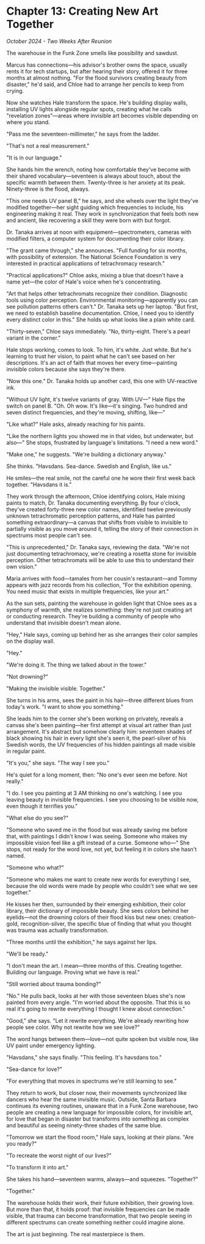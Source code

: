 # Chapter 13: Creating New Art Together
*October 2024 - Two Weeks After Reunion*

The warehouse in the Funk Zone smells like possibility and sawdust.

Marcus has connections—his advisor's brother owns the space, usually rents it for tech startups, but after hearing their story, offered it for three months at almost nothing. "For the flood survivors creating beauty from disaster," he'd said, and Chloe had to arrange her pencils to keep from crying.

Now she watches Hale transform the space. He's building display walls, installing UV lights alongside regular spots, creating what he calls "revelation zones"—areas where invisible art becomes visible depending on where you stand.

"Pass me the seventeen-millimeter," he says from the ladder.

"That's not a real measurement."

"It is in our language."

She hands him the wrench, noting how comfortable they've become with their shared vocabulary—seventeen is always about touch, about the specific warmth between them. Twenty-three is her anxiety at its peak. Ninety-three is the flood, always.

"This one needs UV panel B," he says, and she wheels over the light they've modified together—her sight guiding which frequencies to include, his engineering making it real. They work in synchronization that feels both new and ancient, like recovering a skill they were born with but forgot.

Dr. Tanaka arrives at noon with equipment—spectrometers, cameras with modified filters, a computer system for documenting their color library.

"The grant came through," she announces. "Full funding for six months, with possibility of extension. The National Science Foundation is very interested in practical applications of tetrachromacy research."

"Practical applications?" Chloe asks, mixing a blue that doesn't have a name yet—the color of Hale's voice when he's concentrating.

"Art that helps other tetrachromats recognize their condition. Diagnostic tools using color perception. Environmental monitoring—apparently you can see pollution patterns others can't." Dr. Tanaka sets up her laptop. "But first, we need to establish baseline documentation. Chloe, I need you to identify every distinct color in this." She holds up what looks like a plain white card.

"Thirty-seven," Chloe says immediately. "No, thirty-eight. There's a pearl variant in the corner."

Hale stops working, comes to look. To him, it's white. Just white. But he's learning to trust her vision, to paint what he can't see based on her descriptions. It's an act of faith that moves her every time—painting invisible colors because she says they're there.

"Now this one." Dr. Tanaka holds up another card, this one with UV-reactive ink.

"Without UV light, it's twelve variants of gray. With UV—" Hale flips the switch on panel B. "Oh. Oh wow. It's like—it's singing. Two hundred and seven distinct frequencies, and they're moving, shifting, like—"

"Like what?" Hale asks, already reaching for his paints.

"Like the northern lights you showed me in that video, but underwater, but also—" She stops, frustrated by language's limitations. "I need a new word."

"Make one," he suggests. "We're building a dictionary anyway."

She thinks. "Havsdans. Sea-dance. Swedish and English, like us."

He smiles—the real smile, not the careful one he wore their first week back together. "Havsdans it is."

They work through the afternoon, Chloe identifying colors, Hale mixing paints to match, Dr. Tanaka documenting everything. By four o'clock, they've created forty-three new color names, identified twelve previously unknown tetrachromatic perception patterns, and Hale has painted something extraordinary—a canvas that shifts from visible to invisible to partially visible as you move around it, telling the story of their connection in spectrums most people can't see.

"This is unprecedented," Dr. Tanaka says, reviewing the data. "We're not just documenting tetrachromacy, we're creating a rosetta stone for invisible perception. Other tetrachromats will be able to use this to understand their own vision."

Maria arrives with food—tamales from her cousin's restaurant—and Tommy appears with jazz records from his collection, "For the exhibition opening. You need music that exists in multiple frequencies, like your art."

As the sun sets, painting the warehouse in golden light that Chloe sees as a symphony of warmth, she realizes something: they're not just creating art or conducting research. They're building a community of people who understand that invisible doesn't mean alone.

"Hey," Hale says, coming up behind her as she arranges their color samples on the display wall.

"Hey."

"We're doing it. The thing we talked about in the tower."

"Not drowning?"

"Making the invisible visible. Together."

She turns in his arms, sees the paint in his hair—three different blues from today's work. "I want to show you something."

She leads him to the corner she's been working on privately, reveals a canvas she's been painting—her first attempt at visual art rather than just arrangement. It's abstract but somehow clearly him: seventeen shades of black showing his hair in every light she's seen it, the pearl-silver of his Swedish words, the UV frequencies of his hidden paintings all made visible in regular paint.

"It's you," she says. "The way I see you."

He's quiet for a long moment, then: "No one's ever seen me before. Not really."

"I do. I see you painting at 3 AM thinking no one's watching. I see you leaving beauty in invisible frequencies. I see you choosing to be visible now, even though it terrifies you."

"What else do you see?"

"Someone who saved me in the flood but was already saving me before that, with paintings I didn't know I was seeing. Someone who makes my impossible vision feel like a gift instead of a curse. Someone who—" She stops, not ready for the word love, not yet, but feeling it in colors she hasn't named.

"Someone who what?"

"Someone who makes me want to create new words for everything I see, because the old words were made by people who couldn't see what we see together."

He kisses her then, surrounded by their emerging exhibition, their color library, their dictionary of impossible beauty. She sees colors behind her eyelids—not the drowning colors of their flood kiss but new ones: creation-gold, recognition-silver, the specific blue of finding that what you thought was trauma was actually transformation.

"Three months until the exhibition," he says against her lips.

"We'll be ready."

"I don't mean the art. I mean—three months of this. Creating together. Building our language. Proving what we have is real."

"Still worried about trauma bonding?"

"No." He pulls back, looks at her with those seventeen blues she's now painted from every angle. "I'm worried about the opposite. That this is so real it's going to rewrite everything I thought I knew about connection."

"Good," she says. "Let it rewrite everything. We're already rewriting how people see color. Why not rewrite how we see love?"

The word hangs between them—love—not quite spoken but visible now, like UV paint under emergency lighting.

"Havsdans," she says finally. "This feeling. It's havsdans too."

"Sea-dance for love?"

"For everything that moves in spectrums we're still learning to see."

They return to work, but closer now, their movements synchronized like dancers who hear the same invisible music. Outside, Santa Barbara continues its evening routines, unaware that in a Funk Zone warehouse, two people are creating a new language for impossible colors, for invisible art, for love that began in disaster but transforms into something as complex and beautiful as seeing ninety-three shades of the same blue.

"Tomorrow we start the flood room," Hale says, looking at their plans. "Are you ready?"

"To recreate the worst night of our lives?"

"To transform it into art."

She takes his hand—seventeen warms, always—and squeezes. "Together?"

"Together."

The warehouse holds their work, their future exhibition, their growing love. But more than that, it holds proof: that invisible frequencies can be made visible, that trauma can become transformation, that two people seeing in different spectrums can create something neither could imagine alone.

The art is just beginning.
The real masterpiece is them.